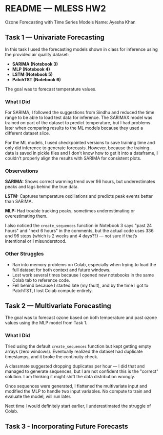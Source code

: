 # README — MLESS HW2

Ozone Forecasting with Time Series Models
Name: Ayesha Khan

## Task 1 — Univariate Forecasting

In this task I used the forecasting models shown in class for inference using the provided air quality dataset:

* **SARIMA (Notebook 3)**
* **MLP (Notebook 4)**
* **LSTM (Notebook 5)**
* **PatchTST (Notebook 6)**

The goal was to forecast temperature values.

### What I Did

For SARIMA, I followed the suggestions from Sindhu and reduced the time range to be able to load test data for inference. The SARIMAX model was trained on part of the dataset to predict temperature, but I had problems later when comparing results to the ML models because they used a different dataset slice.

For the ML models, I used checkpointed versions to save training time and only did inference to generate forecasts. However, because the training data is saved in pickle files and I don't know how to get it into a dataframe, I couldn't properly align the results with SARIMA for consistent plots.

### Observations

**SARIMA:** Shows correct warming trend over 96 hours, but underestimates peaks and lags behind the true data.

**LSTM:** Captures temperature oscillations and predicts peak events better than SARIMA.

**MLP:** Had trouble tracking peaks, sometimes underestimating or overestimating them.

I also noticed the `create_sequences` function in Notebook 3 says "past 24 hours" and "next 6 hours" in the comments, but the actual code uses 336 and 96 steps (which is 2 weeks and 4 days??) — not sure if that’s intentional or I misunderstood.

### Other Struggles

* Ran into memory problems on Colab, especially when trying to load the full dataset for both context and future windows.
* Lost work several times because I opened new notebooks in the same Colab tab to reference code.
* Fell behind because I started late (my fault), and by the time I got to PatchTST, I lost Colab compute entirely.

## Task 2 — Multivariate Forecasting

The goal was to forecast ozone based on both temperature and past ozone values using the MLP model from Task 1.

### What I Did

Tried using the default `create_sequences` function but kept getting empty arrays (zero windows). Eventually realized the dataset had duplicate timestamps, and it broke the continuity check.

A classmate suggested dropping duplicates per hour — I did that and managed to generate sequences, but I am not confident this is the "correct" solution. I am thinking it might shift the data distribution wrongly.

Once sequences were generated, I flattened the multivariate input and modified the MLP to handle two input variables. No compute to train and evaluate the model, will run later.

Next time I would definitely start earlier, I underestimated the struggle of Colab.

## Task 3 - Incorporating Future Forecasts

